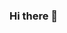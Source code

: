 ### Hi there 👋

<!--
**AlbertoTalavan/AlbertoTalavan** is a ✨ _special_ ✨ repository because its `README.md` (this file) appears on your GitHub profile.

Here are some ideas to get you started:

- 🔭 I’m currently working on ...
- 🌱 I’m currently learning ...
- 👯 I’m looking to collaborate on ...
- 🤔 I’m looking for help with ...
- 💬 Ask me about ...
- 📫 How to reach me: ...
- 😄 Pronouns: ...
- ⚡ Fun fact: ...

reach me at:   
- [![twitter](https://img.shields.io/badge/-@AlbertoTalavan-00ACEE.svg?style=social&logo=twitter)](https://twitter.com/albertotalavan)
- ![LinkedIn](https://img.shields.io/badge/-@AlbertoTalavan-00ACEE.svg?style=social&logo=linkedin) 
- ![discord](https://img.shields.io/badge/-TS:%20Alberto%20Talavan-00ACEE.svg?style=social&logo=discord "Alberto T#5557") 

-->

